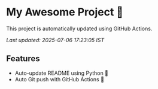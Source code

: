 # My Awesome Project 🚀

This project is automatically updated using GitHub Actions.

_Last updated: 2025-07-06 17:23:05 IST_

## Features
- Auto-update README using Python 🐍
- Auto Git push with GitHub Actions 🤖
